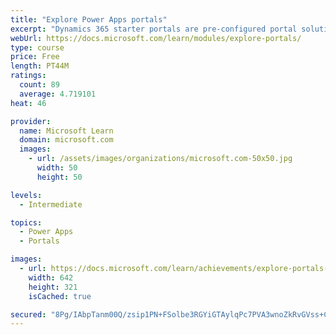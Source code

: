 ```yaml
---
title: "Explore Power Apps portals"
excerpt: "Dynamics 365 starter portals are pre-configured portal solutions that are available to help accelerate deployment. Typical portal projects will have unique requirements, but a starter portal provides an environment that is immediately suitable for specific scenarios and audiences."
webUrl: https://docs.microsoft.com/learn/modules/explore-portals/
type: course
price: Free
length: PT44M
ratings:
  count: 89
  average: 4.719101
heat: 46

provider:
  name: Microsoft Learn
  domain: microsoft.com
  images:
    - url: /assets/images/organizations/microsoft.com-50x50.jpg
      width: 50
      height: 50

levels:
  - Intermediate

topics:
  - Power Apps
  - Portals

images:
  - url: https://docs.microsoft.com/learn/achievements/explore-portals-social.png
    width: 642
    height: 321
    isCached: true

secured: "8Pg/IAbpTanm00Q/zsip1PN+FSolbe3RGYiGTAylqPc7PVA3wnoZkRvGVss+CLnYpaFoW/UGJKMRVXhKch3epCN+9sds47oJFeBIdlzCT5P82pYoMZD7btm5PtPhnqoYglYPmd3EJd9gR0KL2q/KmG7kHQyJsmNCCbNmWJLhJ3uUhH8uOKD12o1O3LnX7OcQ3f6dEJ3zkphUxuy53Rc24XwbHQsmRjNwoTV7A452DYoYGVFRELIeLoMI0DoIYi5VGR6rXUiB2cRK3om2cfVCkYjCHMQK5+ZEQ5Kj2RpmuuIXLxlYwgmEZuN69u2G9bEfQFQhUleA+hkJTO2oyY3pAhYqQvskUQDfIX+hrUyRnmYXxmJwCLI1Ni1h4RHL8UwhTZnKtYr8rnau6Q+vKDs7Oz/55q/gJRIsutCF6o8AMTk=;de3g14tV95rRXPJRm02tWQ=="
---
```


